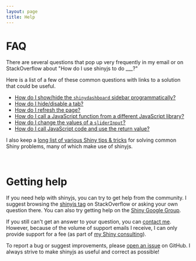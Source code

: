 ```yaml
---
layout: page
title: Help
---
```


# FAQ

There are several questions that pop up very frequently in my email or on StackOverflow about "How do I use shinyjs to do \_\_\_?"

Here is a list of a few of these common questions with links to a solution that could be useful.

- [How do I show/hide the `shinydashboard` sidebar programmatically?](http://stackoverflow.com/a/31306707/3943160)
- [How do I hide/disable a tab?](http://stackoverflow.com/a/31719425/3943160)
- [How do I refresh the page?](http://stackoverflow.com/a/34758024/3943160)
- [How do I call a JavaScript function from a different JavaScript library?](https://github.com/timelyportfolio/sweetalertR/issues/1#issuecomment-151685005)
- [How do I change the values of a `sliderInput`?](http://stackoverflow.com/a/31066997/3943160)
- [How do I call JavaScript code and use the return value?](http://stackoverflow.com/a/34728125/3943160)

I also keep a [long list of various Shiny tips & tricks](https://github.com/daattali/advanced-shiny/) for solving common Shiny problems, many of which make use of shinyjs.

<br/>

# Getting help

If you need help with shinyjs, you can try to get help from the community. I suggest browsing the [shinyjs tag](http://stackoverflow.com/questions/tagged/shinyjs) on StackOverflow or asking your own question there. You can also try getting help on the [Shiny Google Group](https://groups.google.com/forum/#!forum/shiny-discuss).

If you still can't get an answer to your question, you can [contact me](http://deanattali.com/contact). However, because of the volume of support emails I receive, I can only provide support for a fee (as part of [my Shiny consulting](http://deanattali.com/shiny/)).

To report a bug or suggest improvements, please [open an issue](https://github.com/daattali/shinyjs/issues) on GitHub. I always strive to make shinyjs as useful and correct as possible!
